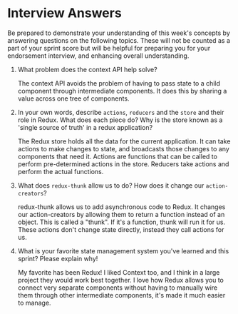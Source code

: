 # Interview Answers
Be prepared to demonstrate your understanding of this week's concepts by answering questions on the following topics. These will not be counted as a part of your sprint score but will be helpful for preparing you for your endorsement interview, and enhancing overall understanding.

1. What problem does the context API help solve?
   
   The context API avoids the problem of having to pass state to a child component through intermediate components. It does this by sharing a value across one tree of components.

2. In your own words, describe `actions`, `reducers` and the `store` and their role in Redux. What does each piece do? Why is the store known as a 'single source of truth' in a redux application?

    The Redux store holds all the data for the current application. It can take actions to make changes to state, and broadcasts those changes to any components that need it. Actions are functions that can be called to perform pre-determined actions in the store. Reducers take actions and perform the actual functions.

3. What does `redux-thunk` allow us to do? How does it change our `action-creators`?

    redux-thunk allows us to add asynchronous code to Redux. It changes our action-creators by allowing them to return a function instead of an object. This is called a "thunk". If it's a function, thunk will run it for us. These actions don't change state directly, instead they call actions for us.

4. What is your favorite state management system you've learned and this sprint? Please explain why!

    My favorite has been Redux! I liked Context too, and I think in a large project they would work best together. I love how Redux allows you to connect very separate components without having to manually wire them through other intermediate components, it's made it much easier to manage.